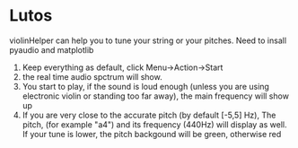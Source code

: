 # Lutos
violinHelper can help you to tune your string or your pitches.
Need to insall pyaudio and matplotlib

1. Keep everything as default, click Menu->Action->Start
2. the real time audio spctrum will show. 
3. You start to play, if the sound is loud enough (unless you are using electronic violin or standing too far away), the main frequency will show up
4. If you are very close to the accurate pitch (by default [-5,5] Hz), The pitch, (for example "a4") and its frequency (440Hz) will display as well. If your tune is lower, the pitch backgound will be green, otherwise red
